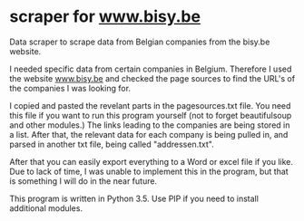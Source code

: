 # scraper for www.bisy.be
Data scraper to scrape data from Belgian companies from the bisy.be website.

I needed specific data from certain companies in Belgium. Therefore I used the website www.bisy.be and checked the page sources to find the URL's of the companies I was looking for.

I copied and pasted the revelant parts in the pagesources.txt file. You need this file if you want to run this program yourself (not to forget beautifulsoup and other modules.) 
The links leading to the companies are being stored in a list. After that, the relevant data for each company is being pulled in, and parsed in another txt file, being called "addressen.txt".

After that you can easily export everything to a Word or excel file if you like. Due to lack of time, I was unable to implement this in the program, but that is something I will do in the near future.

This program is written in Python 3.5. Use PIP if you need to install additional modules.

